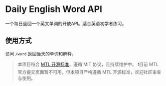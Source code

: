 # Daily English Word API

一个每日返回一个英文单词的开放API。适合英语初学者练习。

## 使用方式
访问 `/word` 返回当天的单词和解释。

> 本项目符合 [MTL 开源标准](https://opensource.mtl.how)，遵循 MIT 协议，且持续维护中。
❗目前 MTL 官方提交页面暂不可用，但本项目严格遵循 MTL 开源标准，欢迎社区审查与使用。